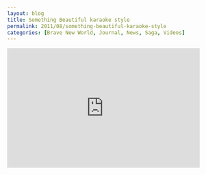```yaml
---
layout: blog
title: Something Beautiful karaoke style
permalink: 2011/08/something-beautiful-karaoke-style
categories: [Brave New World, Journal, News, Saga, Videos]
---
```


<iframe src="http://www.youtube.com/embed/73J1U3_HAaI?rel=0" frameborder="0" width="450" height="280"></iframe>
